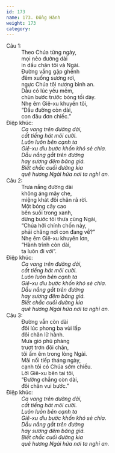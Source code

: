```yaml
---
id: 173
name: 173. Đồng Hành
weight: 173
category: 
---
```

<dl><dt>Câu 1:</dt><dd data-verse="1">Theo Chúa từng ngày, <br/>mọi nẻo đường dài <br/>in dấu chân tôi và Ngài. <br/>Đường vắng gập ghềnh <br/>đêm xuống sương rơi, <br/>ngực Chúa tôi nương bình an. <br/>Dẫu có lúc yếu mềm, <br/>chùn bước trước bóng tối dày. <br/>Nhẹ êm Giê-xu khuyên tôi, <br/>“Dầu đường còn dài, <br/>con đâu đơn chiếc.” </dd><dt>Điệp khúc:</dt><dd data-chorus="1"><em>Ca vang trên đường dài, <br/>cất tiếng hát môi cười. <br/>Luôn luôn bên cạnh ta <br/>Giê-xu dìu bước khốn khó sẻ chia. <br/>Dẫu nắng gắt trên đường <br/>hay sương đêm băng giá. <br/>Biết chắc cuối đường kia <br/>quê hương Ngài hứa nơi ta nghỉ an. </em></dd><dt>Câu 2:</dt><dd data-verse="2">Trưa nắng đường dài <br/>không áng mây che, <br/>miệng khát đôi chân rã rời. <br/>Một bóng cây cao <br/>bên suối trong xanh, <br/>dừng bước tôi thưa cùng Ngài, <br/>“Chúa hỡi chính chốn này, <br/>phải chăng nơi con đang về?” <br/>Nhẹ êm Giê-xu khuyên lơn, <br/>“Hành trình còn dài, <br/>ta luôn đi với”. </dd><dt>Điệp khúc:</dt><dd data-chorus="1"><em>Ca vang trên đường dài, <br/>cất tiếng hát môi cười. <br/>Luôn luôn bên cạnh ta <br/>Giê-xu dìu bước khốn khó sẻ chia. <br/>Dẫu nắng gắt trên đường <br/>hay sương đêm băng giá. <br/>Biết chắc cuối đường kia <br/>quê hương Ngài hứa nơi ta nghỉ an. </em></dd><dt>Câu 3:</dt><dd data-verse="3">Đường vẫn còn dài <br/>đôi lúc phong ba vùi lấp <br/>đôi chân lữ hành. <br/>Mưa gió phũ phàng <br/>trượt trơn đôi chân, <br/>tôi ấm êm trong lòng Ngài. <br/>Mãi nối tiếp tháng ngày, <br/>cạnh tôi có Chúa sớm chiều. <br/>Lời Giê-xu bên tai tôi, <br/>“Đường chẳng còn dài, <br/>đôi chân vui bước.” </dd><dt>Điệp khúc:</dt><dd data-chorus="1"><em>Ca vang trên đường dài, <br/>cất tiếng hát môi cười. <br/>Luôn luôn bên cạnh ta <br/>Giê-xu dìu bước khốn khó sẻ chia. <br/>Dẫu nắng gắt trên đường <br/>hay sương đêm băng giá. <br/>Biết chắc cuối đường kia <br/>quê hương Ngài hứa nơi ta nghỉ an. </em></dd></dl>
